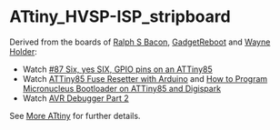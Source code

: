 # ATtiny_HVSP-ISP_stripboard

Derived from the boards of [Ralph S Bacon](https://github.com/RalphBacon), [GadgetReboot](https://github.com/GadgetReboot) and [Wayne Holder](https://github.com/wholder):

- Watch [#87 Six, yes SIX, GPIO pins on an ATTiny85](https://www.youtube.com/watch?v=yAT_TdD6nL0)
- Watch [ATTiny85 Fuse Resetter with Arduino](https://www.youtube.com/watch?v=JskwC4bhgx4) and [How to Program Micronucleus Bootloader on ATTiny85 and Digispark](https://www.youtube.com/watch?v=RlscDz5JCcI&list=RDCMUCwiKHTegfDe33K5wnmyULog&index=4)
- Watch [AVR Debugger Part 2](https://www.youtube.com/watch?v=F1202b0l5DA)


See [More ATtiny](https://gr33nonline.wordpress.com/2023/05/12/more-attiny/) for further details.
